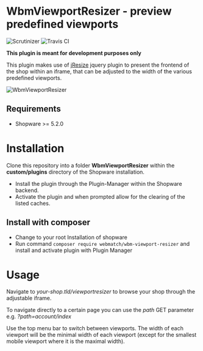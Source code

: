 WbmViewportResizer - preview predefined viewports
=====
![Scrutinizer](https://scrutinizer-ci.com/g/webmatch/WbmViewportResizer/badges/quality-score.png?b=master)
![Travis CI](https://travis-ci.org/webmatch/WbmViewportResizer.svg?branch=master)

**This plugin is meant for development purposes only**

This plugin makes use of [jResize](https://github.com/toddmotto/jResize) jquery plugin 
to present the frontend of the shop within an iframe, that can be adjusted to the width of
the various predefined viewports.

![WbmViewportResizer](https://www.webmatch.de/wp-content/uploads/2017/02/viewportresizer.png)

Requirements
-----
* Shopware >= 5.2.0

Installation
====
Clone this repository into a folder **WbmViewportResizer** within the **custom/plugins** directory of the Shopware installation.

* Install the plugin through the Plugin-Manager within the Shopware backend. 
* Activate the plugin and when prompted allow for the clearing of the listed caches.

## Install with composer
* Change to your root Installation of shopware
* Run command `composer require webmatch/wbm-viewport-resizer` and install and activate plugin with Plugin Manager 

Usage
=====
Navigate to *your-shop.tld/viewportresizer* to browse your shop through the adjustable iframe.

To navigate directly to a certain page you can use the *path*  GET parameter e.g. *?path=account/index*

Use the top menu bar to switch between viewports. The width of each viewport will be the minimal width of each viewport 
(except for the smallest mobile viewport where it is the maximal width).